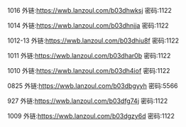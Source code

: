 



1016
外链:https://wwb.lanzoul.com/b03dhwksj 密码:1122

1014
外链:https://wwb.lanzoul.com/b03dhnjja 密码:1122

1012-13
外链:https://wwb.lanzoul.com/b03dhiu8f 密码:1122



1011
外链:https://wwb.lanzoul.com/b03dhar0b 密码:1122

1010
外链:https://wwb.lanzoul.com/b03dh4iof 密码:1122


0825
外链:https://wwb.lanzoul.com/b03dbgyyh 密码:5566

927
外链:https://wwb.lanzoul.com/b03dfg74j 密码:1122

1009
外链:https://wwb.lanzoul.com/b03dgzy6d 密码:1122




